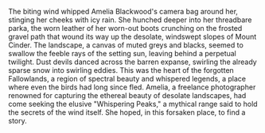 The biting wind whipped Amelia Blackwood's camera bag around her, stinging her cheeks with icy rain.  She hunched deeper into her threadbare parka, the worn leather of her worn-out boots crunching on the frosted gravel path that wound its way up the desolate, windswept slopes of Mount Cinder.  The landscape, a canvas of muted greys and blacks, seemed to swallow the feeble rays of the setting sun, leaving behind a perpetual twilight.  Dust devils danced across the barren expanse, swirling the already sparse snow into swirling eddies.  This was the heart of the forgotten Fallowlands, a region of spectral beauty and whispered legends, a place where even the birds had long since fled.  Amelia, a freelance photographer renowned for capturing the ethereal beauty of desolate landscapes, had come seeking the elusive "Whispering Peaks," a mythical range said to hold the secrets of the wind itself.  She hoped, in this forsaken place, to find a story.
